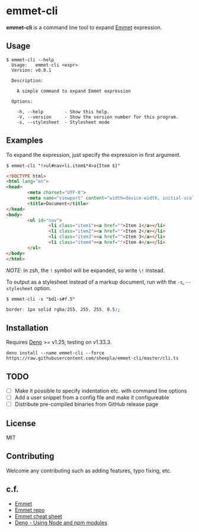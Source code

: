 # emmet-cli

**emmet-cli** is a command line tool to expand [Emmet](https://emmet.io) expression.

## Usage

```
$ emmet-cli --help
  Usage:   emmet-cli <expr>
  Version: v0.0.1

  Description:

    A simple command to expand Emmet expression

  Options:

    -h, --help        - Show this help.
    -V, --version     - Show the version number for this program.
    -s, --stylesheet  - Stylesheet mode
```

## Examples

To expand the expression, just specify the expression in first argument.

```
$ emmet-cli "!>ul#nav>li.item$*4>a{Item $}"
```

```html
<!DOCTYPE html>
<html lang="en">
<head>
        <meta charset="UTF-8">
        <meta name="viewport" content="width=device-width, initial-scale=1.0">
        <title>Document</title>
</head>
<body>
        <ul id="nav">
                <li class="item1"><a href="">Item 1</a></li>
                <li class="item2"><a href="">Item 2</a></li>
                <li class="item3"><a href="">Item 3</a></li>
                <li class="item4"><a href="">Item 4</a></li>
        </ul>
</body>
</html>
```

*NOTE*: In zsh, the `!` symbol will be expanded, so write `\!` instead.

To output as a stylesheet instead of a markup document, run with the `-s`, `--stylesheet` option.

```
$ emmet-cli -s "bd1-s#f.5"
```

```css
border: 1px solid rgba(255, 255, 255, 0.5);
```

## Installation

Requires [Deno](https://deno.land) >= v1.25, testing on v1.33.3.

```
deno install --name emmet-cli --force https://raw.githubusercontent.com/sheepla/emmet-cli/master/cli.ts
```

## TODO

- [ ] Make it possible to specify indentation etc. with command line options
- [ ] Add a user snippet from a config file and make it configureable
- [ ] Distribute pre-compiled binaries from GitHub release page

## License

MIT

## Contributing

Welcome any contributing such as adding features, typo fixing, etc.

## c.f.

- [Emmet](https://emmet.io)
- [Emmet repo](https://github.com/emmetio/emmet)
- [Emmet cheat sheet](https://docs.emmet.io/cheat-sheet/)
- [Deno - Using Node and npm modules](https://deno.com/manual@v1.33.3/node#node-and-npm-modules)

